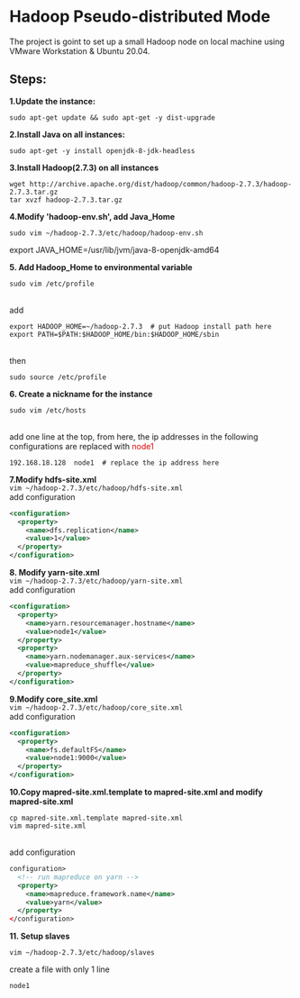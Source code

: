 # Hadoop Pseudo-distributed Mode
The project is goint to set up a small Hadoop node on local machine using VMware Workstation & Ubuntu 20.04.

## Steps:
**1.Update the instance:**
<br>
```shell
sudo apt-get update && sudo apt-get -y dist-upgrade 
```

**2.Install Java on all instances:**
<br>
```shell
sudo apt-get -y install openjdk-8-jdk-headless
```

**3.Install Hadoop(2.7.3) on all instances**
<br>
```shell
wget http://archive.apache.org/dist/hadoop/common/hadoop-2.7.3/hadoop-2.7.3.tar.gz
tar xvzf hadoop-2.7.3.tar.gz
```

**4.Modify 'hadoop-env.sh', add Java_Home**
```shell
sudo vim ~/hadoop-2.7.3/etc/hadoop/hadoop-env.sh
```
export JAVA_HOME=/usr/lib/jvm/java-8-openjdk-amd64

**5. Add Hadoop_Home to environmental variable**
```shell
sudo vim /etc/profile
```
<br>add
```shell
export HADOOP_HOME=~/hadoop-2.7.3  # put Hadoop install path here
export PATH=$PATH:$HADOOP_HOME/bin:$HADOOP_HOME/sbin
```
<br> then
```shell
sudo source /etc/profile
```
**6. Create a nickname for the instance**
```shell
sudo vim /etc/hosts
```
<br> add one line at the top, from here, the ip addresses in the following configurations are replaced with <font color="#dd0000">node1</font>
```she
192.168.18.128  node1  # replace the ip address here
```

**7.Modify hdfs-site.xml**
<br>```vim ~/hadoop-2.7.3/etc/hadoop/hdfs-site.xml```
<br>add configuration
```xml
<configuration>
  <property>
    <name>dfs.replication</name>
    <value>1</value>
  </property>
</configuration>
```

**8. Modify yarn-site.xml**
<br>```vim ~/hadoop-2.7.3/etc/hadoop/yarn-site.xml```
<br>add configuration
```xml
<configuration>
  <property>
    <name>yarn.resourcemanager.hostname</name>
    <value>node1</value>
  </property>
  <property>
    <name>yarn.nodemanager.aux-services</name>
    <value>mapreduce_shuffle</value>
  </property>
</configuration>
```

**9.Modify core_site.xml**
<br>```vim ~/hadoop-2.7.3/etc/hadoop/core_site.xml```
<br>add configuration
```xml
<configuration>
  <property>
    <name>fs.defaultFS</name>
    <value>node1:9000</value>
  </property>
</configuration>
  ```
  
**10.Copy mapred-site.xml.template to mapred-site.xml and modify mapred-site.xml**
```shell
cp mapred-site.xml.template mapred-site.xml
vim mapred-site.xml
```
<br>add configuration
```xml
configuration>
  <!-- run mapreduce on yarn -->
  <property>
    <name>mapreduce.framework.name</name>
    <value>yarn</value>
  </property>
</configuration>
```

**11. Setup slaves**
```shell
vim ~/hadoop-2.7.3/etc/hadoop/slaves
```
create a file with only 1 line
```xml
node1
```




